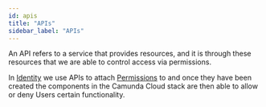 ```yaml
---
id: apis
title: "APIs"
sidebar_label: "APIs"
---
```


An API refers to a service that provides resources, and it is through these resources that we are able to control
access via permissions.

In [Identity](/self-managed/identity/what-is-identity.md) we use APIs to attach 
[Permissions](/self-managed/concepts/access-control/permissions.md) to and once they have been created the
components in the Camunda Cloud stack are then able to allow or deny Users certain functionality.


